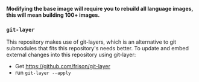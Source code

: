 **Modifying the base image will require you to rebuild all language images, this will mean building 100+ images.**

### `git-layer`

This repository makes use of git-layers, which is an alternative to git submodules that fits this repository's needs better. To update and embed external changes into this repository using git-layer:

- Get https://github.com/frison/git-layer
- run `git-layer --apply`
